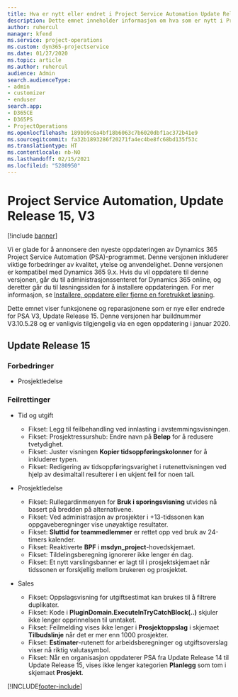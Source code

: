 ```yaml
---
title: Hva er nytt eller endret i Project Service Automation Update Release 15, V3
description: Dette emnet inneholder informasjon om hva som er nytt i Project Service Automation Update Release 15, V3.
author: ruhercul
manager: kfend
ms.service: project-operations
ms.custom: dyn365-projectservice
ms.date: 01/27/2020
ms.topic: article
ms.author: ruhercul
audience: Admin
search.audienceType:
- admin
- customizer
- enduser
search.app:
- D365CE
- D365PS
- ProjectOperations
ms.openlocfilehash: 189b99c6a4bf18b6063c7b6020dbf1ac372b41e9
ms.sourcegitcommit: fa32b1893286f20271fa4ec4be8fc68bd135f53c
ms.translationtype: HT
ms.contentlocale: nb-NO
ms.lasthandoff: 02/15/2021
ms.locfileid: "5280950"
---
```

# <a name="project-service-automation-update-release-15-v3"></a>Project Service Automation, Update Release 15, V3

[!include [banner](../includes/psa-now-project-operations.md)]

Vi er glade for å annonsere den nyeste oppdateringen av Dynamics 365 Project Service Automation (PSA)-programmet. Denne versjonen inkluderer viktige forbedringer av kvalitet, ytelse og anvendelighet. Denne versjonen er kompatibel med Dynamics 365 9.x. Hvis du vil oppdatere til denne versjonen, går du til administrasjonssenteret for Dynamics 365 online, og deretter går du til løsningssiden for å installere oppdateringen. For mer informasjon, se [Installere, oppdatere eller fjerne en foretrukket løsning](https://docs.microsoft.com/power-platform/admin/install-remove-preferred-solution).

Dette emnet viser funksjonene og reparasjonene som er nye eller endrede for PSA V3, Update Release 15. Denne versjonen har buildnummer V3.10.5.28 og er vanligvis tilgjengelig via en egen oppdatering i januar 2020.

## <a name="update-release-15"></a>Update Release 15 

### <a name="enhancements"></a>Forbedringer

- Prosjektledelse

### <a name="bug-fixes"></a>Feilrettinger

- Tid og utgift

  - Fikset: Legg til feilbehandling ved innlasting i avstemmingsvisningen.
  - Fikset: Prosjektressurshub: Endre navn på **Beløp** for å redusere tvetydighet.
  - Fikset: Juster visningen **Kopier tidsoppføringskolonner** for å inkluderer typen.
  - Fikset: Redigering av tidsoppføringsvarighet i rutenettvisningen ved hjelp av desimaltall resulterer i en ukjent feil for noen tall.

- Prosjektledelse

  - Fikset: Rullegardinmenyen for **Bruk i sporingsvisning** utvides nå basert på bredden på alternativene.
  - Fikset: Ved administrasjon av prosjekter i +13-tidssonen kan oppgaveberegninger vise unøyaktige resultater.
  - Fikset: **Sluttid for teammedlemmer** er rettet opp ved bruk av 24-timers kalender.
  - Fikset: Reaktiverte **BPF** i **msdyn_project**-hovedskjemaet.
  - Fikset: Tildelingsberegning ignorerer ikke lenger én dag.
  - Fikset: Et nytt varslingsbanner er lagt til i prosjektskjemaet når tidssonen er forskjellig mellom brukeren og prosjektet.

- Sales

  - Fikset: Oppslagsvisning for utgiftsestimat kan brukes til å filtrere duplikater.
  - Fikset: Kode i **PluginDomain.ExecuteInTryCatchBlock(..)** skjuler ikke lenger opprinnelsen til unntaket.
  - Fikset: Feilmelding vises ikke lenger i **Prosjektoppslag** i skjemaet **Tilbudslinje** når det er mer enn 1000 prosjekter.
  - Fikset: **Estimater**-rutenett for arbeidsberegninger og utgiftsoverslag viser nå riktig valutasymbol.
  - Fikset: Når en organisasjon oppdaterer PSA fra Update Release 14 til Update Release 15, vises ikke lenger kategorien **Planlegg** som tom i skjemaet **Prosjekt**.


[!INCLUDE[footer-include](../includes/footer-banner.md)]